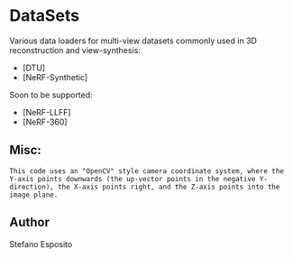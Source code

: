 # DataSets

Various data loaders for multi-view datasets commonly used in 3D reconstruction and view-synthesis:
- [DTU]
- [NeRF-Synthetic]

Soon to be supported:
- [NeRF-LLFF]
- [NeRF-360]

## Misc:
    This code uses an "OpenCV" style camera coordinate system, where the Y-axis points downwards (the up-vector points in the negative Y-direction), the X-axis points right, and the Z-axis points into the image plane.
    
## Author
Stefano Esposito
